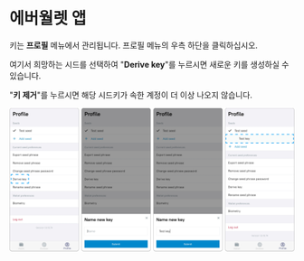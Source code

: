 # 에버월렛 앱

키는 **프로필** 메뉴에서 관리됩니다. 프로필 메뉴의 우측 하단을 클릭하십시오.

여기서 희망하는 시드를 선택하여 "**Derive key**"를 누르시면 새로운 키를 생성하실 수 있습니다.&#x20;

"**키 제거**"를 누르시면 해당 시드키가 속한 계정이 더 이상 나오지 않습니다.&#x20;

![](<../../.gitbook/assets/image (22).png>)
